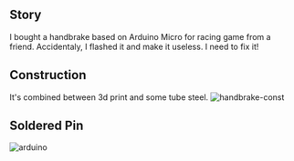 ## Story ##
I bought a handbrake based on Arduino Micro for racing game from a friend. Accidentaly, I flashed it and make it useless. I need to fix it!

## Construction ##
It's combined between 3d print and some tube steel.
![handbrake-const](https://github.com/princeofgiri/handbrake/assets/837709/072c61bc-6fc0-45f8-bcad-e68ae8ea2c90)

## Soldered Pin ##
![arduino](https://github.com/princeofgiri/handbrake/assets/837709/01ca1baf-29e7-44d9-ad0b-0021ac653bdf)
